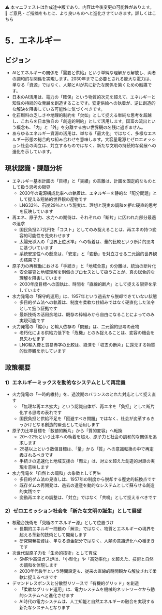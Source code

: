 ⚠️ 本マニフェストは作成途中版であり、内容は今後変更の可能性があります。  
💬 ご意見・ご指摘をもとに、より良いものへと進化させていきます。詳しくはこちら

# 5．エネルギー

## ビジョン

* AIとエネルギーの関係を「需要と供給」という単純な理解から解放し、両者の調和的な関係を実現します。2030年までに必要とされる膨大な電力は、単なる「資源」ではなく、人類とAIが共に新たな関係を築くための触媒です。
* 日本のAI活用は、電力の「確保」という物質的次元を超えて、エネルギーと知性の持続的な発展を創造することです。安定供給への執着が、逆に創造的な解決を阻害している可能性に気づくべきです。
* 化石燃料の乏しさや地理的制約を「欠如」として捉える単純な思考を超越し、これらを日本独自の「創造的制約」として活用します。国富の流出という概念も、「内」と「外」を分離する古い世界観の名残に過ぎません。
* あらゆるエネルギー資源の活用は、単なる「最大化」ではなく、多様なエネルギー形態の総合的な組み合わせを意味します。大容量電源とゼロエミッション社会の両立は、対立するものではなく、新たな文明の持続的な発展への進化を示しています。

## 現状認識・課題分析

* エネルギー基本計画の「目標」と「実績」の乖離は、計画を固定的なものとして扱う思考の限界
  * 2030年の電源構成比率への執着は、エネルギーを静的な「配分問題」として捉える短絡的世界観の産物です
  * LNG32％、石炭29％という現実は、理想と現実の調和を拒む硬直的思考を反映しています
* 再エネ、原子力、水力への期待は、それぞれの「断片」に囚われた部分最適の追求
  * 国民負担2.7兆円を「コスト」としてのみ捉えることは、再エネの持つ変容的可能性を見失わせます
  * 太陽光導入の「世界上位水準」への執着は、量的比較という断片的思考に基づいています
  * 系統安定性への懸念は、「安定」と「変動」を対立させる二元論的世界観の結果です
* 原子力の再稼働における「手続き」と「地域合意」の分離は、統治の断片化
  * 安全審査と地域理解を別個のプロセスとして扱うことが、真の総合的な理解を阻害しています
  * 2030年度目標への固執は、時間を「直線的断片」として捉える限界を示しています
* 水力発電の「保守的運用」は、1957年という過去から脱却できていない状態
  * 多目的ダム法への執着は、制度を柔軟な仕組みではなく硬直化した法令として扱う証拠です
  * 最新技術の活用余地は、既存の枠組みから自由になることによってのみ実現可能です
* 火力発電の「縮小」と輸入依存の「問題」は、二元論的思考の産物
  * 老朽化による供給力低下を「危機」とのみ捉えることは、変容の機会を見失わせます
  * LNG輸入費と貿易赤字の比較は、経済を「収支の断片」に還元する物質的世界観を示しています

## 政策概要

### 1）エネルギーミックスを動的なシステムとして再定義
* 火力発電の「一時的維持」を、過渡期のバランスのとれた対応として捉え直す
  * 「無理な再エネ拡大」という認識自体が、再エネを「負担」として断片化する思考の表れです
  * 国民負担と供給不足を「回避すべき問題」ではなく、社会が変革するきっかけとなる創造的緊張として活用します
* 原子力比率目標を「数値的断片」から「質的変容」へ転換
  * 20〜22％という比率への執着を超え、原子力と社会の調和的な関係を追求します
  * 25基以上という数値目標は、「量」から「質」への意識転換の中で再定義されるべきです
  * 手続きの迅速化と地域支援の「両立」は、対立を超えた創造的対話の実現を意味します
* 水力発電を「自然との調和」の象徴として再生
  * 多目的ダム法の見直しは、1957年の制度から脱却する歴史的転換点です
  * 既存ダムの再開発は、過去の遺産を動的なシステムとして蘇らせる創造的実践です
  * 変動再エネとの調整は、「対立」ではなく「共鳴」として捉えるべきです

### 2）ゼロエミッション社会を「新たな文明の誕生」として展望
* 核融合技術を「究極のエネルギー源」として位置づけ
  * 長期的エネルギー問題の「解決」ではなく、物質とエネルギーの境界を超える革新的技術として開発します
  * 研究開発投資は、単なる資金配分ではなく、人類の意識進化への種まきです
* 次世代型原子力を「生命的技術」として育成
  * SMRや高温ガス炉は、「小型化」や「高効率化」を超えた、技術と自然の調和を体現します
  * 2030年代後半という時間設定も、従来の直線的時間観から解放されて柔軟に捉えるべきです
* デマンドレスポンスと分散型リソースで「有機的グリッド」を創造
  * 「柔軟なグリッド運用」は、電力システムを機械的ネットワークから動的システムへと進化させます
  * AI時代の電力システムは、人工知能と自然エネルギーの融合を実現する新たなシステムとなります

